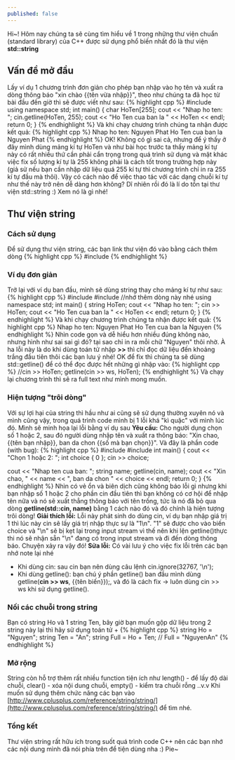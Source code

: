 ```yaml
---
published: false
---
```

Hi~! Hôm nay chúng ta sẽ cùng tìm hiểu về 1 trong những thư viện chuẩn (standard library) của C++ được sử dụng phổ biến nhất đó là thư viện **std::string**
## Vấn đề mở đầu
Lấy ví dụ 1 chương trình đơn giản cho phép bạn nhập vào họ tên và xuất ra dòng thông báo "xin chào {{tên vừa nhập}}", theo như chúng ta đã học từ bài đầu đến giờ thì sẽ được viết như sau:
{% highlight cpp %}
#include <iostream>
using namespace std;
int main() {
  char HoTen[255];
  cout << "Nhap ho ten: ";
  cin.getline(HoTen, 255);
  cout << "Ho Ten cua ban la " << HoTen << endl;
  return 0;
}
{% endhighlight %}
Và khi chạy chương trình chúng ta nhận được kết quả:
{% highlight cpp %}
  Nhap ho ten: Nguyen Phat
  Ho Ten cua ban la Nguyen Phat
{% endhighlight %}
OK! Không có gì sai cả, nhưng để ý thấy ở đây mình dùng mảng kí tự HoTen và như bài học trước ta thấy mảng kí tự này có rất nhiều thứ cần phải cẩn trọng trong quá trình sử dụng và mặt khác việc fix số lượng kí tự là 255 không phải là cách tốt trong trường hợp này (giả sử nếu bạn cần nhập dữ liệu quá 255 kí tự thì chương trình chỉ in ra 255 kí tự đầu mà thôi). Vậy có cách nào để việc thao tác với các dạng chuỗi kí tự như thế này trở nên dễ dàng hơn không? Dĩ nhiên rồi đó là lí do tồn tại thư viện std::string :) Xem nó là gì nhé!
  
## Thư viện string
### Cách sử dụng
Để sử dụng thư viện string, các bạn link thư viện đó vào bằng cách thêm dòng 
{% highlight cpp %}
  #include <string>
{% endhighlight %}
### Ví dụ đơn giản
Trở lại với ví dụ ban đầu, mình sẽ dùng string thay cho mảng kí tự như sau:
{% highlight cpp %}
#include <iostream>
#include <string> //nhớ thêm dòng này nhé
using namespace std;
int main() {
	string HoTen;
	cout << "Nhap ho ten: ";
	cin >> HoTen;
	cout << "Ho Ten cua ban la " << HoTen << endl;
	return 0;
}
{% endhighlight %}
Và khi chạy chương trình chúng ta nhận được kết quả:
{% highlight cpp %}
  Nhap ho ten: Nguyen Phat
  Ho Ten cua ban la Nguyen
{% endhighlight %}
Nhìn code gọn và dễ hiểu hơn nhiều đúng không nào, nhưng hình như sai sai gì đó? tại sao chỉ in ra mỗi chữ "Nguyen" thôi nhờ. À ha lỗi này là do khi dùng toán tử nhập **>>** thì chỉ đọc dữ liệu đến khoảng trắng đầu tiên thôi các bạn lưu ý nhé!
OK để fix thì chúng ta sẽ dùng std::getline() để có thể đọc được hết những gì nhập vào:
{% highlight cpp %}
  //cin >> HoTen;
  getline(cin >> ws, HoTen);
{% endhighlight %}
Và chạy lại chương trình thì sẽ ra full text như mình mong muốn.
### Hiện tượng "trôi dòng"
Với sự lợi hại của string thì hầu như ai cũng sẽ sử dụng thường xuyên nó và mình cũng vậy, trong quá trình code mình bị 1 lỗi khá "kì quặc" với mình lúc đó. Mình sẽ minh họa lại lỗi bằng ví dụ sau
**Yêu cầu:** Cho người dụng chọn số 1 hoặc 2, sau đó người dùng nhập tên và xuất ra thông báo: "Xin chao, {{tên bạn nhập}}, ban da chon {{số mà bạn chọn}}".
Và đây là phần code (with bug):
{% highlight cpp %}
#include <string>
#include <iostream>
int main()
{
   cout << "Chọn 1 hoặc 2: ";
   int choice { 0 };
   cin >> choice;
 
   cout << "Nhap ten cua ban: ";
   string name;
   getline(cin, name); 
   cout << "Xin chao, " << name << ", ban da chon " << choice << endl;
    return 0;
}
{% endhighlight %}
Nhìn có vẻ ổn và biên dịch cũng không báo lỗi gì nhưng khi bạn nhập số 1 hoặc 2 cho phần cin đầu tiên thì bạn không có cơ hội để nhập tên nữa và nó sẽ xuất thẳng thông báo với tên trống, tức là nó đã bỏ qua dòng **getline(std::cin, name)** bằng 1 cách nào đó và đó chính là hiện tượng trôi dòng!
**Giải thích lỗi:** Lỗi này phát sinh do dùng cin, ví dụ bạn nhập giá trị 1 thì lúc này cin sẽ lấy giá trị nhập thực sự là "1\n". "1" sẽ được cho vào biến choice và "\n" sẽ bị kẹt lại trong input stream vì thế nên khi lện getline()thực thi nó sẽ nhận sẵn "\n" đang có trong input stream và đi đến dòng thông báo. Chuyện xảy ra vậy đó!
**Sửa lỗi:** Có vài lưu ý cho việc fix lỗi trên các bạn nhớ note lại nhé
  - Khi dùng cin: sau cin bạn nên dùng câu lệnh cin.ignore(32767, '\n');
  - Khi dùng getline(): bạn chú ý phần getline() ban đầu mình dùng getline(**cin >> ws**, {{tên biến}});, và đó là cách fix -> luôn dùng cin >> ws khi sử dụng getline().
### Nối các chuỗi trong string
Bạn có string Ho và 1 string Ten, bây giờ bạn muốn gộp dữ liệu trong 2 string này lại thì hãy sử dụng toán tử +
{% highlight cpp %}
string Ho = "Nguyen";
string Ten = "An";
string Full = Ho + Ten; // Full = "NguyenAn"
{% endhighlight %}
### Mở rộng
String còn hỗ trợ thêm rất nhiều function tiện ích như length() - để lấy độ dài chuỗi, clear() - xóa nội dung chuỗi, empty() - kiểm tra chuỗi rỗng ..v.v Khi muốn sử dụng thêm chức năng các bạn vào [http://www.cplusplus.com/reference/string/string/](http://www.cplusplus.com/reference/string/string/) để tìm nhé.

### Tổng kết
Thư viện string rất hữu ích trong suốt quá trình code C++ nên các bạn nhớ các nội dung mình đã nói phía trên để tiện dùng nha :) Pie~